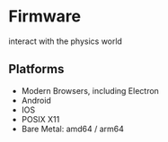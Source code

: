 # Firmware

interact with the physics world

## Platforms

+ Modern Browsers, including Electron
+ Android
+ IOS
+ POSIX X11
+ Bare Metal: amd64 / arm64
